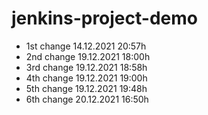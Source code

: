 # jenkins-project-demo
* 1st change 14.12.2021 20:57h
* 2nd change 19.12.2021 18:00h
* 3rd change 19.12.2021 18:58h
* 4th change 19.12.2021 19:00h
* 5th change 19.12.2021 19:48h
* 6th change 20.12.2021 16:50h
